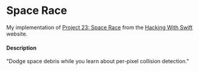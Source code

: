 # Space Race
My implementation of [Project 23: Space Race](https://www.hackingwithswift.com/read/23/overview) from the [Hacking With Swift](https://www.hackingwithswift.com/) website.

#### Description
"Dodge space debris while you learn about per-pixel collision detection."
